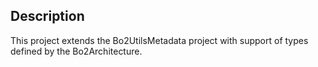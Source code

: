 ## Description ##
This project extends the Bo2UtilsMetadata project with support of types defined by the Bo2Architecture.
